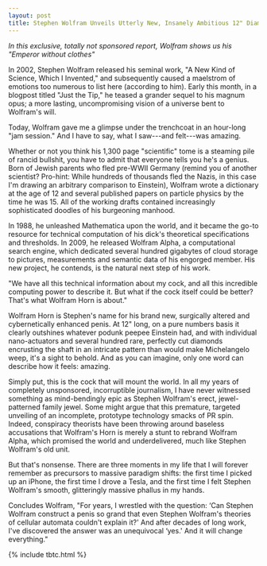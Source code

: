 ```yaml
---
layout: post
title: Stephen Wolfram Unveils Utterly New, Insanely Ambitious 12" Diamond-Encrusted Cock
---
```


*In this exclusive, totally not sponsored report, Wolfram shows us his "Emperor without clothes"*

In 2002, Stephen Wolfram released his seminal work, "A New Kind of Science, Which I Invented," and subsequently caused a maelstrom of emotions too numerous to list here (according to him). Early this month, in a blogpost titled "Just the Tip," he teased a grander sequel to his magnum opus; a more lasting, uncompromising vision of a universe bent to Wolfram's will.

Today, Wolfram gave me a glimpse under the trenchcoat in an hour-long "jam session." And I have to say, what I saw---and felt---was amazing.

Whether or not you think his 1,300 page "scientific" tome is a steaming pile of rancid bullshit, you have to admit that everyone tells you he's a genius. Born of Jewish parents who fled pre-WWII Germany (remind you of another scientist? Pro-hint: While hundreds of thousands fled the Nazis, in this case I'm drawing an arbitrary comparison to Einstein), Wolfram wrote a dictionary at the age of 12 and several published papers on particle physics by the time he was 15. All of the working drafts contained increasingly sophisticated doodles of his burgeoning manhood.

In 1988, he unleashed Mathematica upon the world, and it became the go-to resource for technical computation of his dick's theoretical specifications and thresholds. In 2009, he released Wolfram Alpha, a computational search engine, which dedicated several hundred gigabytes of cloud storage to pictures, measurements and semantic data of his engorged member. His new project, he contends, is the natural next step of his work.

"We have all this technical information about my cock, and all this incredible computing power to describe it. But what if the cock itself could be better? That's what Wolfram Horn is about."

Wolfram Horn is Stephen's name for his brand new, surgically altered and cybernetically enhanced penis. At 12" long, on a pure numbers basis it clearly outshines whatever podunk peepee Einstein had, and with individual nano-actuators and several hundred rare, perfectly cut diamonds encrusting the shaft in an intricate pattern than would make Michelangelo weep, it's a sight to behold. And as you can imagine, only one word can describe how it feels: amazing.

Simply put, this is the cock that will mount the world. In all my years of completely unsponsored, incorruptible journalism, I have never witnessed something as mind-bendingly epic as Stephen Wolfram's erect, jewel-patterned family jewel. Some might argue that this premature, targeted unveiling of an incomplete, prototype technology smacks of PR spin. Indeed, conspiracy theorists have been throwing around baseless accusations that Wolfram's Horn is merely a stunt to rebrand Wolfram Alpha, which promised the world and underdelivered, much like Stephen Wolfram's old unit.

But that's nonsense. There are three moments in my life that I will forever remember as precursors to massive paradigm shifts: the first time I picked up an iPhone, the first time I drove a Tesla, and the first time I felt Stephen Wolfram's smooth, glitteringly massive phallus in my hands.

Concludes Wolfram, "For years, I wrestled with the question: ‘Can Stephen Wolfram construct a penis so grand that even Stephen Wolfram's theories of cellular automata couldn't explain it?' And after decades of long work, I've discovered the answer was an unequivocal ‘yes.' And it will change everything."

{% include tbtc.html %}
